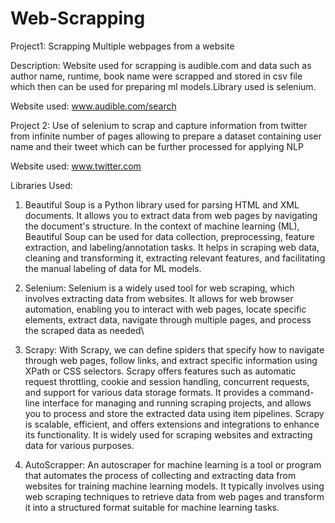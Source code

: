 # Web-Scrapping

Project1: Scrapping Multiple webpages from a website

Description: Website used for scrapping is audible.com and data such as author name, runtime, book name were scrapped and stored in csv file which then can be used for preparing ml models.Library used is selenium.

Website used: www.audible.com/search

Project 2: Use of selenium to scrap and capture information from twitter from infinite number of pages allowing to prepare a dataset containing user name and their tweet which can be further processed for applying NLP

Website used: www.twitter.com



Libraries Used:

1. Beautiful Soup is a Python library used for parsing HTML and XML documents. It allows you to extract data from web pages by navigating the document's structure. In the context of machine learning (ML), Beautiful Soup can be used for data collection, preprocessing, feature extraction, and labeling/annotation tasks. It helps in scraping web data, cleaning and transforming it, extracting relevant features, and facilitating the manual labeling of data for ML models.

2. Selenium: Selenium is a widely used tool for web scraping, which involves extracting data from websites. It allows for web browser automation, enabling you to interact with web pages, locate specific elements, extract data, navigate through multiple pages, and process the scraped data as needed\

3. Scrapy:  With Scrapy, we can define spiders that specify how to navigate through web pages, follow links, and extract specific information using XPath or CSS selectors. Scrapy offers features such as automatic request throttling, cookie and session handling, concurrent requests, and support for various data storage formats. It provides a command-line interface for managing and running scraping projects, and allows you to process and store the extracted data using item pipelines. Scrapy is scalable, efficient, and offers extensions and integrations to enhance its functionality. It is widely used for scraping websites and extracting data for various purposes.

4. AutoScrapper: An autoscraper for machine learning is a tool or program that automates the process of collecting and extracting data from websites for training machine learning models. It typically involves using web scraping techniques to retrieve data from web pages and transform it into a structured format suitable for machine learning tasks.
